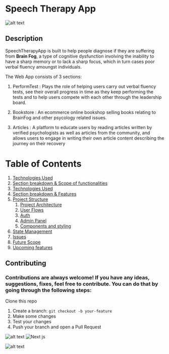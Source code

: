 # Speech Therapy App 

![alt text](https://github.com/shaznan/speech-therapy-app/blob/documentation/docs/assets/App%20into%20with%20animation.gif?raw=true)

## Description 
SpeechTherapyApp is built to help people diagnose if they are suffering from **Brain Fog**, a type of cognitive dysfunction involving the inability to have a sharp memory or to lack a sharp focus, which in turn cases poor verbal fluency amoungst individuals. 

The Web App consists of 3 sections:

1. PerformTest : Plays the role of helping users carry out verbal fluency tests, see their overall progress in time as they keep performing the tests and to help users compete with each other through the leadership board. 

2. Bookstore : An ecommerce online bookshop selling books relating to BrainFog and other psycology related issues.
 
3. Articles : A platform to educate users by reading articles written by verified psychologists as well as articles from the community, and allows users to engage in writing their own article content describing the journey on their recovery

# Table of Contents
1. [Technologies Used](docs/assets/Technologies_Used.md)
2. [Section breakdown & Scope of functionalities](#example)
1. [Technologies Used](#example)
2. [Section breakdown & Features](#example)
3. [Project Structure](#example2)
   1. [Project Architecture](#subparagraph1)
   2. [User Flows](#subparagraph1)
   3. [Auth](#fourth-examplehttpwwwfourthexamplecom)
   4. [Admin Panel](#fourth-examplehttpwwwfourthexamplecom) 
   5. [Components and styling](#third-example)
4. [State Management](#fourth-examplehttpwwwfourthexamplecom)
5. [Issues](#fourth-examplehttpwwwfourthexamplecom)
6. [Future Scope](#fourth-examplehttpwwwfourthexamplecom) 
6. [Upcoming features](#fourth-examplehttpwwwfourthexamplecom) 

## Contributing 
### Contributions are always welcome! If you have any ideas, suggestions, fixes, feel free to contribute. You can do that by going through the following steps:

Clone this repo 
1. Create a branch: `git checkout -b your-feature`
2. Make some changes
3. Test your changes
4. Push your branch and open a Pull Request

![alt text](https://img.shields.io/badge/Version-v1.1-red)
![Next js](https://img.shields.io/badge/BuiltUsing-NextJs-1abc9c.svg)

![alt text](https://img.shields.io/badge/Version-v1.1-red)
